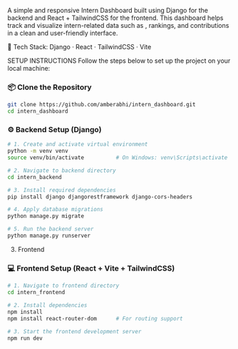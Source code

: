 A simple and responsive Intern Dashboard built using Django for the backend and React + TailwindCSS for the frontend. This dashboard helps track and visualize intern-related data such as , rankings, and contributions in a clean and user-friendly interface.

🚀 Tech Stack: Django · React · TailwindCSS · Vite

SETUP INSTRUCTIONS
Follow the steps below to set up the project on your local machine:

###  📦 Clone the Repository

```bash
git clone https://github.com/amberabhi/intern_dashboard.git
cd intern_dashboard
```



### ⚙️ Backend Setup (Django)

```bash
# 1. Create and activate virtual environment
python -m venv venv
source venv/bin/activate          # On Windows: venv\Scripts\activate

# 2. Navigate to backend directory
cd intern_backend

# 3. Install required dependencies
pip install django djangorestframework django-cors-headers

# 4. Apply database migrations
python manage.py migrate

# 5. Run the backend server
python manage.py runserver
```


3. Frontend
### 💻 Frontend Setup (React + Vite + TailwindCSS)

```bash
# 1. Navigate to frontend directory
cd intern_frontend

# 2. Install dependencies
npm install
npm install react-router-dom      # For routing support

# 3. Start the frontend development server
npm run dev
```








